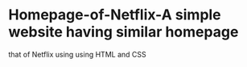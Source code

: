 # Homepage-of-Netflix-A simple website having similar homepage
that of Netflix using using HTML and
CSS
